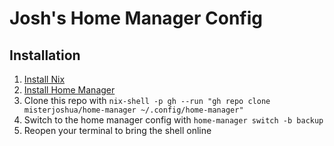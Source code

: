 # Josh's Home Manager Config

## Installation

1. [Install Nix](https://nixos.org/download/)
2. [Install Home Manager](https://nix-community.github.io/home-manager/index.xhtml#sec-install-standalone)
3. Clone this repo with `nix-shell -p gh --run "gh repo clone misterjoshua/home-manager ~/.config/home-manager"`
4. Switch to the home manager config with `home-manager switch -b backup`
5. Reopen your terminal to bring the shell online
